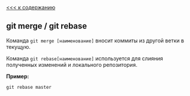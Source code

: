 [<<< к содержанию](/readme.md)
## git merge / git rebase   

Команда `git merge [наименование]` вносит коммиты из другой ветки в текущую.

Команда `git rebase[наименование]` используется для слияния полученных изменений и локального репозитория.

__Пример:__

```bash=
git rebase master
```